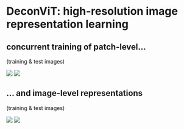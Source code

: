 # DeconViT: high-resolution image representation learning


## concurrent training of patch-level...

(training & test images)

![](https://media.giphy.com/media/gmpmqoucWrei0QaE2n/giphy.gif) ![](https://media.giphy.com/media/KD3Yxq1AbcTUSwhynK/giphy.gif)

## ... and image-level representations

(training & test images)

![](https://media.giphy.com/media/rPZNLcsEAwoyE37jA0/giphy.gif) ![](https://media.giphy.com/media/HdRS8gmQx98MwcyqxX/giphy.gif)

